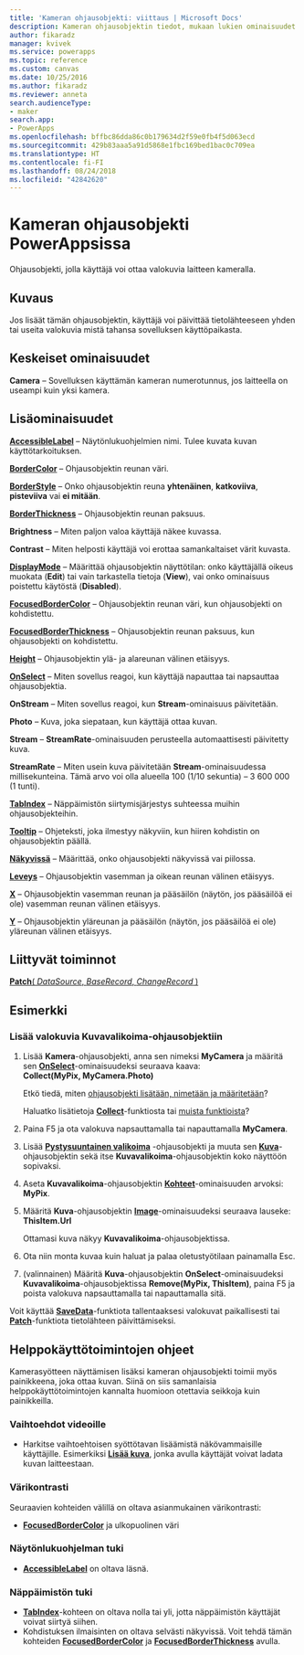 ```yaml
---
title: 'Kameran ohjausobjekti: viittaus | Microsoft Docs'
description: Kameran ohjausobjektin tiedot, mukaan lukien ominaisuudet ja esimerkit
author: fikaradz
manager: kvivek
ms.service: powerapps
ms.topic: reference
ms.custom: canvas
ms.date: 10/25/2016
ms.author: fikaradz
ms.reviewer: anneta
search.audienceType:
- maker
search.app:
- PowerApps
ms.openlocfilehash: bffbc86dda86c0b179634d2f59e0fb4f5d063ecd
ms.sourcegitcommit: 429b83aaa5a91d5868e1fbc169bed1bac0c709ea
ms.translationtype: HT
ms.contentlocale: fi-FI
ms.lasthandoff: 08/24/2018
ms.locfileid: "42842620"
---
```

# <a name="camera-control-in-powerapps"></a>Kameran ohjausobjekti PowerAppsissa
Ohjausobjekti, jolla käyttäjä voi ottaa valokuvia laitteen kameralla.

## <a name="description"></a>Kuvaus
Jos lisäät tämän ohjausobjektin, käyttäjä voi päivittää tietolähteeseen yhden tai useita valokuvia mistä tahansa sovelluksen käyttöpaikasta.

## <a name="key-properties"></a>Keskeiset ominaisuudet
**Camera** – Sovelluksen käyttämän kameran numerotunnus, jos laitteella on useampi kuin yksi kamera.

## <a name="additional-properties"></a>Lisäominaisuudet
**[AccessibleLabel](properties-accessibility.md)** – Näytönlukuohjelmien nimi. Tulee kuvata kuvan käyttötarkoituksen.

**[BorderColor](properties-color-border.md)** – Ohjausobjektin reunan väri.

**[BorderStyle](properties-color-border.md)** – Onko ohjausobjektin reuna **yhtenäinen**, **katkoviiva**, **pisteviiva** vai **ei mitään**.

**[BorderThickness](properties-color-border.md)** – Ohjausobjektin reunan paksuus.

**Brightness** – Miten paljon valoa käyttäjä näkee kuvassa.

**Contrast** – Miten helposti käyttäjä voi erottaa samankaltaiset värit kuvasta.

**[DisplayMode](properties-core.md)** – Määrittää ohjausobjektin näyttötilan: onko käyttäjällä oikeus muokata (**Edit**) tai vain tarkastella tietoja (**View**), vai onko ominaisuus poistettu käytöstä (**Disabled**).

**[FocusedBorderColor](properties-color-border.md)**  – Ohjausobjektin reunan väri, kun ohjausobjekti on kohdistettu.

**[FocusedBorderThickness](properties-color-border.md)** – Ohjausobjektin reunan paksuus, kun ohjausobjekti on kohdistettu.

**[Height](properties-size-location.md)** – Ohjausobjektin ylä- ja alareunan välinen etäisyys.

**[OnSelect](properties-core.md)** – Miten sovellus reagoi, kun käyttäjä napauttaa tai napsauttaa ohjausobjektia.

**OnStream** – Miten sovellus reagoi, kun **Stream**-ominaisuus päivitetään.

**Photo** – Kuva, joka siepataan, kun käyttäjä ottaa kuvan.

**Stream** – **StreamRate**-ominaisuuden perusteella automaattisesti päivitetty kuva.

**StreamRate** – Miten usein kuva päivitetään **Stream**-ominaisuudessa millisekunteina.  Tämä arvo voi olla alueella 100 (1/10 sekuntia) – 3 600 000 (1 tunti).

**[TabIndex](properties-accessibility.md)** – Näppäimistön siirtymisjärjestys suhteessa muihin ohjausobjekteihin.

**[Tooltip](properties-core.md)** – Ohjeteksti, joka ilmestyy näkyviin, kun hiiren kohdistin on ohjausobjektin päällä.

**[Näkyvissä](properties-core.md)** – Määrittää, onko ohjausobjekti näkyvissä vai piilossa.

**[Leveys](properties-size-location.md)** – Ohjausobjektin vasemman ja oikean reunan välinen etäisyys.

**[X](properties-size-location.md)** – Ohjausobjektin vasemman reunan ja pääsäilön (näytön, jos pääsäilöä ei ole) vasemman reunan välinen etäisyys.

**[Y](properties-size-location.md)** – Ohjausobjektin yläreunan ja pääsäilön (näytön, jos pääsäilöä ei ole) yläreunan välinen etäisyys.

## <a name="related-functions"></a>Liittyvät toiminnot
[**Patch**( *DataSource*, *BaseRecord*, *ChangeRecord* )](../functions/function-patch.md)

## <a name="example"></a>Esimerkki
### <a name="add-photos-to-an-image-gallery-control"></a>Lisää valokuvia Kuvavalikoima-ohjausobjektiin
1. Lisää **Kamera**-ohjausobjekti, anna sen nimeksi **MyCamera** ja määritä sen **[OnSelect](properties-core.md)**-ominaisuudeksi seuraava kaava:<br>
   **Collect(MyPix, MyCamera.Photo)**

    Etkö tiedä, miten [ohjausobjekti lisätään, nimetään ja määritetään](../add-configure-controls.md)?

    Haluatko lisätietoja **[Collect](../functions/function-clear-collect-clearcollect.md)**-funktiosta tai [muista funktioista](../formula-reference.md)?
2. Paina F5 ja ota valokuva napsauttamalla tai napauttamalla **MyCamera**.
3. Lisää **[Pystysuuntainen valikoima](control-gallery.md)** -ohjausobjekti ja muuta sen **[Kuva](control-image.md)**-ohjausobjektin sekä itse **Kuvavalikoima**-ohjausobjektin koko näyttöön sopivaksi.
4. Aseta **Kuvavalikoima**-ohjausobjektin **[Kohteet](properties-core.md)**-ominaisuuden arvoksi:<br>**MyPix**.
5. Määritä **Kuva**-ohjausobjektin **[Image](properties-visual.md)**-ominaisuudeksi seuraava lauseke:<br>
   **ThisItem.Url**

    Ottamasi kuva näkyy **Kuvavalikoima**-ohjausobjektissa.
6. Ota niin monta kuvaa kuin haluat ja palaa oletustyötilaan painamalla Esc.
7. (valinnainen) Määritä **Kuva**-ohjausobjektin **OnSelect**-ominaisuudeksi **Kuvavalikoima**-ohjausobjektissa **Remove(MyPix, ThisItem)**, paina F5 ja poista valokuva napsauttamalla tai napauttamalla sitä.

Voit käyttää **[SaveData](../functions/function-savedata-loaddata.md)**-funktiota tallentaaksesi valokuvat paikallisesti tai **[Patch](../functions/function-patch.md)**-funktiota tietolähteen päivittämiseksi.


## <a name="accessibility-guidelines"></a>Helppokäyttötoimintojen ohjeet
Kamerasyötteen näyttämisen lisäksi kameran ohjausobjekti toimii myös painikkeena, joka ottaa kuvan. Siinä on siis samanlaisia helppokäyttötoimintojen kannalta huomioon otettavia seikkoja kuin painikkeilla.

### <a name="video-alternatives"></a>Vaihtoehdot videoille
* Harkitse vaihtoehtoisen syöttötavan lisäämistä näkövammaisille käyttäjille. Esimerkiksi **[Lisää kuva](control-add-picture.md)**, jonka avulla käyttäjät voivat ladata kuvan laitteestaan.

### <a name="color-contrast"></a>Värikontrasti
Seuraavien kohteiden välillä on oltava asianmukainen värikontrasti:
* **[FocusedBorderColor](properties-color-border.md)**  ja ulkopuolinen väri

### <a name="screen-reader-support"></a>Näytönlukuohjelman tuki
* **[AccessibleLabel](properties-accessibility.md)** on oltava läsnä.

### <a name="keyboard-support"></a>Näppäimistön tuki
* **[TabIndex](properties-accessibility.md)**-kohteen on oltava nolla tai yli, jotta näppäimistön käyttäjät voivat siirtyä siihen.
* Kohdistuksen ilmaisinten on oltava selvästi näkyvissä. Voit tehdä tämän kohteiden **[FocusedBorderColor](properties-color-border.md)** ja **[FocusedBorderThickness](properties-color-border.md)** avulla.
